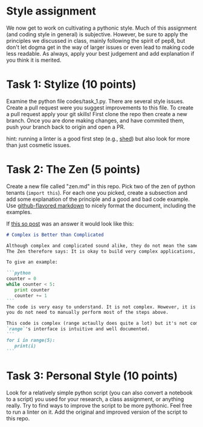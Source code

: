 # Style assignment

We now get to work on cultivating a pythonic style. Much of this assignment (and coding style in general)
is subjective. However, be sure to apply the principles we discussed in class, mainly following
the spirit of pep8, but don't let dogma get in the way of larger issues or even lead to making code less
readable. As always, apply your best judgement and add explanation if you think it is merited.


# Task 1: Stylize (10 points)

Examine the python file codes/task_1.py. There are several style issues. Create a pull request were you 
suggest improvements to this file. To create a pull request apply your git skills! First clone the repo 
then create a new branch. Once you are done making changes, and have commited them, push your branch back
to origin and open a PR.

hint: running a linter is a good first step (e.g., [shed](https://pypi.org/project/shed/)) but also look
for more than just cosmetic issues.


# Task 2: The Zen (5 points)

Create a new file called "zen.md" in this repo. Pick two of the zen of python tenants (`import this`).
For each one you picked, create a subsection and add some explanation of the principle and a good and
bad code example. Use [github-flavored markdown](https://github.github.com/gfm/) to nicely format the
document, including the examples.

If [this so post](https://stackoverflow.com/a/4568759/3645626) was an answer it would look like this:

````markdown
# Complex is Better than Complicated

Although complex and complicated sound alike, they do not mean the same in this context.
The Zen therefore says: It is okay to build very complex applications, as long as the need for it is reasonable.

To give an example:

```python
counter = 0
while counter < 5:
   print counter
   counter += 1
```
The code is very easy to understand. It is not complex. However, it is complicated because 
you do not need to manually perform most of the steps above.

This code is complex (range actaully does quite a lot) but it's not complicated because
`range`'s interface is intuitive and well documented.  
```
for i in range(5):
   print(i)
```
````


# Task 3: Personal Style (10 points)

Look for a relatively simple python script (you can also convert a notebook to a script) you used
for your research, a class assignment, or anything really. Try to find ways to improve the script
to be more pythonic. Feel free to run a linter on it. Add the original and improved version of 
the script to this repo.
